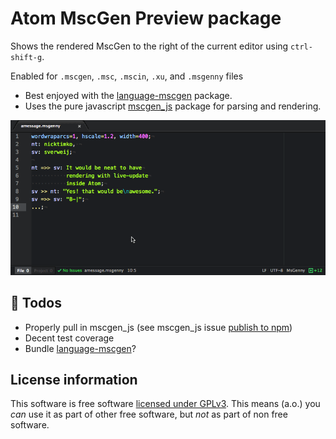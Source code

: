 # Atom MscGen Preview package

Shows the rendered MscGen to the right of the current editor using `ctrl-shift-g`.

Enabled for `.mscgen`, `.msc`, `.mscin`, `.xu`, and `.msgenny` files

- Best enjoyed with the [language-mscgen](https://atom.io/packages/language-mscgen) package.
- Uses the pure javascript [mscgen_js](https://github.com/sverweij/mscgen_js) package for parsing and rendering.

![animated gif demoing live preview of a simple sequence chart](https://raw.githubusercontent.com/sverweij/atom-mscgen-preview/master/assets/atom-mscgen-preview.gif)

## :construction_worker: Todos
- Properly pull in mscgen_js (see mscgen_js issue [publish to npm](https://github.com/sverweij/mscgen_js/issues/213))
- Decent test coverage
- Bundle [language-mscgen](https://atom.io/packages/language-mscgen)?

## License information
This software is free software [licensed under GPLv3](LICENSE.md). This means (a.o.) you _can_ use
it as part of other free software, but _not_ as part of non free software.
